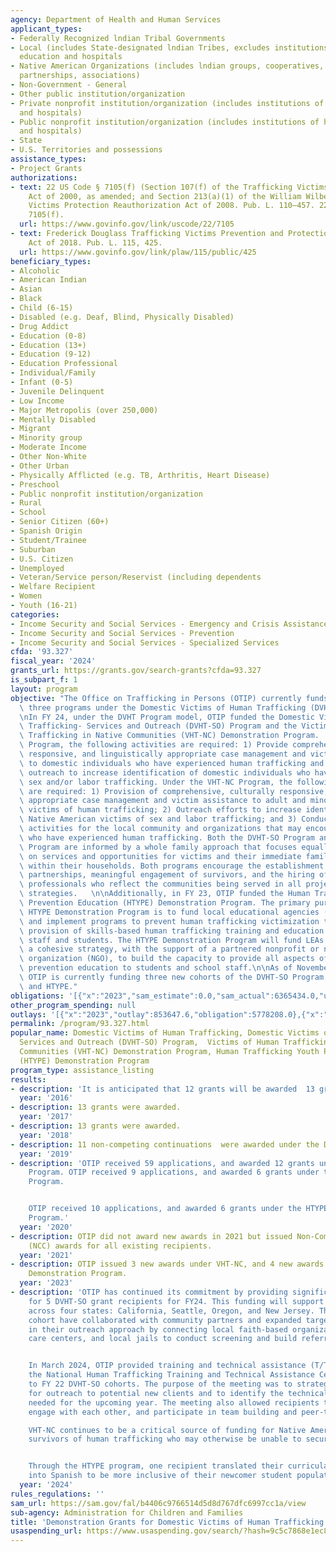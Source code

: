 ```yaml
---
agency: Department of Health and Human Services
applicant_types:
- Federally Recognized lndian Tribal Governments
- Local (includes State-designated lndian Tribes, excludes institutions of higher
  education and hospitals
- Native American Organizations (includes lndian groups, cooperatives, corporations,
  partnerships, associations)
- Non-Government - General
- Other public institution/organization
- Private nonprofit institution/organization (includes institutions of higher education
  and hospitals)
- Public nonprofit institution/organization (includes institutions of higher education
  and hospitals)
- State
- U.S. Territories and possessions
assistance_types:
- Project Grants
authorizations:
- text: 22 US Code § 7105(f) (Section 107(f) of the Trafficking Victims Protection
    Act of 2000, as amended; and Section 213(a)(1) of the William Wilberforce Trafficking
    Victims Protection Reauthorization Act of 2008. Pub. L. 110–457. 22 U.S.C. &sect;
    7105(f).
  url: https://www.govinfo.gov/link/uscode/22/7105
- text: Frederick Douglass Trafficking Victims Prevention and Protection Reauthorization
    Act of 2018. Pub. L. 115, 425.
  url: https://www.govinfo.gov/link/plaw/115/public/425
beneficiary_types:
- Alcoholic
- American Indian
- Asian
- Black
- Child (6-15)
- Disabled (e.g. Deaf, Blind, Physically Disabled)
- Drug Addict
- Education (0-8)
- Education (13+)
- Education (9-12)
- Education Professional
- Individual/Family
- Infant (0-5)
- Juvenile Delinquent
- Low Income
- Major Metropolis (over 250,000)
- Mentally Disabled
- Migrant
- Minority group
- Moderate Income
- Other Non-White
- Other Urban
- Physically Afflicted (e.g. TB, Arthritis, Heart Disease)
- Preschool
- Public nonprofit institution/organization
- Rural
- School
- Senior Citizen (60+)
- Spanish Origin
- Student/Trainee
- Suburban
- U.S. Citizen
- Unemployed
- Veteran/Service person/Reservist (including dependents
- Welfare Recipient
- Women
- Youth (16-21)
categories:
- Income Security and Social Services - Emergency and Crisis Assistance
- Income Security and Social Services - Prevention
- Income Security and Social Services - Specialized Services
cfda: '93.327'
fiscal_year: '2024'
grants_url: https://grants.gov/search-grants?cfda=93.327
is_subpart_f: 1
layout: program
objective: "The Office on Trafficking in Persons (OTIP) currently funds the following\
  \ three programs under the Domestic Victims of Human Trafficking (DVHT) Program.\n\
  \nIn FY 24, under the DVHT Program model, OTIP funded the Domestic Victims of Human\
  \ Trafficking- Services and Outreach (DVHT-SO) Program and the Victims of Human\
  \ Trafficking in Native Communities (VHT-NC) Demonstration Program.  Under the DVHT-SO\
  \ Program, the following activities are required: 1) Provide comprehensive, culturally\
  \ responsive, and linguistically appropriate case management and victim assistance\
  \ to domestic individuals who have experienced human trafficking and 2) Conduct\
  \ outreach to increase identification of domestic individuals who have experienced\
  \ sex and/or labor trafficking. Under the VHT-NC Program, the following activities\
  \ are required: 1) Provision of comprehensive, culturally responsive, and linguistically\
  \ appropriate case management and victim assistance to adult and minor Native American\
  \ victims of human trafficking; 2) Outreach efforts to increase identification of\
  \ Native American victims of sex and labor trafficking; and 3) Conduct public awareness\
  \ activities for the local community and organizations that may encounter individuals\
  \ who have experienced human trafficking. Both the DVHT-SO Program and the VHT-NC\
  \ Program are informed by a whole family approach that focuses equally and intentionally\
  \ on services and opportunities for victims and their immediate family members living\
  \ within their households. Both programs encourage the establishment of community\
  \ partnerships, meaningful engagement of survivors, and the hiring of qualified\
  \ professionals who reflect the communities being served in all project implementation\
  \ strategies.   \n\nAdditionally, in FY 23, OTIP funded the Human Trafficking Youth\
  \ Prevention Education (HTYPE) Demonstration Program. The primary purpose of the\
  \ HTYPE Demonstration Program is to fund local educational agencies (LEA) to develop\
  \ and implement programs to prevent human trafficking victimization through the\
  \ provision of skills-based human trafficking training and education for school\
  \ staff and students. The HTYPE Demonstration Program will fund LEAs to establish\
  \ a cohesive strategy, with the support of a partnered nonprofit or nongovernmental\
  \ organization (NGO), to build the capacity to provide all aspects of human trafficking\
  \ prevention education to students and school staff.\n\nAs of November 30, 2023,\
  \ OTIP is currently funding three new cohorts of the DVHT-SO Program, VHT-NC Program,\
  \ and HTYPE."
obligations: '[{"x":"2023","sam_estimate":0.0,"sam_actual":6365434.0,"usa_spending_actual":6365434.0},{"x":"2024","sam_estimate":0.0,"sam_actual":7865434.0,"usa_spending_actual":4538514.03},{"x":"2025","sam_estimate":0.0,"sam_actual":7865434.0,"usa_spending_actual":0.0}]'
other_program_spending: null
outlays: '[{"x":"2023","outlay":853647.6,"obligation":5778208.0},{"x":"2024","outlay":1029154.79,"obligation":1500000.0},{"x":"2025","outlay":0.0,"obligation":0.0}]'
permalink: /program/93.327.html
popular_name: Domestic Victims of Human Trafficking, Domestic Victims of Human Trafficking-
  Services and Outreach (DVHT-SO) Program,  Victims of Human Trafficking in Native
  Communities (VHT-NC) Demonstration Program, Human Trafficking Youth Prevention Education
  (HTYPE) Demonstration Program
program_type: assistance_listing
results:
- description: 'It is anticipated that 12 grants will be awarded  13 grants were awarded. '
  year: '2016'
- description: 13 grants were awarded.
  year: '2017'
- description: 13 grants were awarded.
  year: '2018'
- description: 11 non-competing continuations  were awarded under the DVHT Program.
  year: '2019'
- description: 'OTIP received 59 applications, and awarded 12 grants under the DVHT-SO
    Program. OTIP received 9 applications, and awarded 6 grants under the VHT-NC Demonstration
    Program.


    OTIP received 10 applications, and awarded 6 grants under the HTYPE Demonstration
    Program.'
  year: '2020'
- description: OTIP did not award new awards in 2021 but issued Non-Competing Continuation
    (NCC) awards for all existing recipients.
  year: '2021'
- description: OTIP issued 3 new awards under VHT-NC, and 4 new awards under the HTYPE
    Demonstration Program.
  year: '2023'
- description: 'OTIP has continued its commitment by providing significant funding
    for 5 DVHT-SO grant recipients for FY24. This funding will support local organizations
    across four states: California, Seattle, Oregon, and New Jersey. These newly funded
    cohort have collaborated with community partners and expanded targeted canvassing
    in their outreach approach by connecting local faith-based organizations, urgent
    care centers, and local jails to conduct screening and build referrals.


    In March 2024, OTIP provided training and technical assistance (T/TA) through
    the National Human Trafficking Training and Technical Assistance Center (NHTTAC)
    to FY 22 DVHT-SO cohorts. The purpose of the meeting was to strategize best practices
    for outreach to potential new clients and to identify the technical assistance
    needed for the upcoming year. The meeting also allowed recipients to collaborate,
    engage with each other, and participate in team building and peer-to-peer learning.

    VHT-NC continues to be a critical source of funding for Native American and Indigenous
    survivors of human trafficking who may otherwise be unable to secure housing.


    Through the HTYPE program, one recipient translated their curricula materials
    into Spanish to be more inclusive of their newcomer student population.'
  year: '2024'
rules_regulations: ''
sam_url: https://sam.gov/fal/b4406c9766514d5d8d767dfc6997cc1a/view
sub-agency: Administration for Children and Families
title: 'Demonstration Grants for Domestic Victims of Human Trafficking '
usaspending_url: https://www.usaspending.gov/search/?hash=9c5c7868e1ec84474aefd0dcdd0cfa93
---
```

